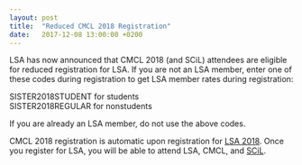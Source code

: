```yaml
---
layout: post
title:  "Reduced CMCL 2018 Registration"
date:   2017-12-08 13:00:00 +0200
---
```


LSA has now announced that CMCL 2018 (and SCiL) attendees are eligible for reduced registration for LSA. If you are not an LSA member, enter one of these codes during registration to get LSA member rates during registration:

SISTER2018STUDENT for students    
SISTER2018REGULAR for nonstudents

If you are already an LSA member, do not use the above codes. 

CMCL 2018 registration is automatic upon registration for [LSA 2018](https://www.linguisticsociety.org/event/lsa-2018-annual-meeting). Once you register for LSA, you will be able to attend LSA, CMCL, and [SCiL](http://blogs.umass.edu/scil/scil-2018/scil-2018-call-for-papers/).
